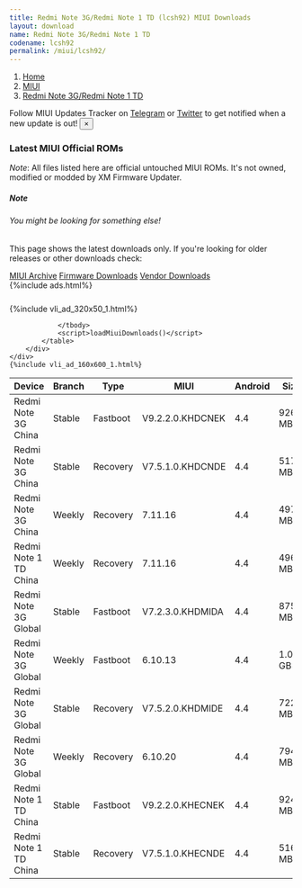 ```yaml
---
title: Redmi Note 3G/Redmi Note 1 TD (lcsh92) MIUI Downloads
layout: download
name: Redmi Note 3G/Redmi Note 1 TD
codename: lcsh92
permalink: /miui/lcsh92/
---
```

<nav aria-label="breadcrumb">
    <ol class="breadcrumb">
        <li class="breadcrumb-item"><a href="/">Home</a></li>
        <li class="breadcrumb-item"><a href="/miui/">MIUI</a></li>
        <li class="breadcrumb-item active" aria-current="page"><a href="/miui/lcsh92/">Redmi Note 3G/Redmi Note 1 TD</a></li>
    </ol>
</nav>
<div class="alert alert-primary alert-dismissible fade show" role="alert">
    Follow MIUI Updates Tracker on <a href="https://t.me/MIUIUpdatesTracker" class="alert-link">Telegram</a>
     or <a href="https://twitter.com/MiFwUpdater" class="alert-link">Twitter</a> to get notified when a new update is out!
    <button type="button" class="close" data-dismiss="alert" aria-label="Close">
        <span aria-hidden="true">&times;</span>
    </button>
</div>

### Latest MIUI Official ROMs
*Note*: All files listed here are official untouched MIUI ROMs. It's not owned, modified or modded by XM Firmware Updater.
<div class="card">
  <div class="card-body">
    <h5 class="card-title">Note</h5>
    <h6 class="card-subtitle mb-2 text-muted">You might be looking for something else!</h6>
    <p class="card-text">This page shows the latest downloads only.
     If you're looking for older releases or other downloads check:</p>
    <a href="/archive/miui/lcsh92/" class="card-link">MIUI Archive</a>
    <a href="/firmware/lcsh92/" class="card-link">Firmware Downloads</a>
    <a href="/vendor/lcsh92/" class="card-link">Vendor Downloads</a>
  </div>
</div>
{%include ads.html%}
<div class="row justify-content-center">
    <div class="col-10">
        <div class="table-responsive-md" style="margin-top: 25px;">
            {%include vli_ad_320x50_1.html%}
            <table id="miui" class="display dt-responsive nowrap compact table table-striped table-hover table-sm">
                <thead class="thead-dark">
                    <tr>
                        <th data-ref="device">Device</th>
                        <th data-ref="branch">Branch</th>
                        <th data-ref="type">Type</th>
                        <th data-ref="miui">MIUI</th>
                        <th data-ref="android">Android</th>
                        <th data-ref="size">Size</th>
                        <th data-ref="size">Date</th>
                        <th data-ref="link">Link</th>
                    </tr>
                </thead>
                <tbody>
                <tr><td>Redmi Note 3G China</td><td>Stable</td><td>Fastboot</td><td>V9.2.2.0.KHDCNEK</td><td>4.4</td><td>926.9 MB</td><td>2018-01-02</td><td><a href="/miui/lcsh92/stable/V9.2.2.0.KHDCNEK/">Download</a></td></tr>
<tr><td>Redmi Note 3G China</td><td>Stable</td><td>Recovery</td><td>V7.5.1.0.KHDCNDE</td><td>4.4</td><td>517.8 MB</td><td>2018-08-03</td><td><a href="/miui/lcsh92/stable/V7.5.1.0.KHDCNDE/">Download</a></td></tr>
<tr><td>Redmi Note 3G China</td><td>Weekly</td><td>Recovery</td><td>7.11.16</td><td>4.4</td><td>497.7 MB</td><td>2017-11-15</td><td><a href="/miui/lcsh92/weekly/7.11.16/">Download</a></td></tr>
<tr><td>Redmi Note 1 TD China</td><td>Weekly</td><td>Recovery</td><td>7.11.16</td><td>4.4</td><td>496.2 MB</td><td>2017-11-15</td><td><a href="/miui/lcsh92/weekly/7.11.16/">Download</a></td></tr>
<tr><td>Redmi Note 3G Global</td><td>Stable</td><td>Fastboot</td><td>V7.2.3.0.KHDMIDA</td><td>4.4</td><td>875.3 MB</td><td>2016-01-29</td><td><a href="/miui/lcsh92/stable/V7.2.3.0.KHDMIDA/">Download</a></td></tr>
<tr><td>Redmi Note 3G Global</td><td>Weekly</td><td>Fastboot</td><td>6.10.13</td><td>4.4</td><td>1.0 GB</td><td>2016-08-05</td><td><a href="/miui/lcsh92/weekly/6.10.13/">Download</a></td></tr>
<tr><td>Redmi Note 3G Global</td><td>Stable</td><td>Recovery</td><td>V7.5.2.0.KHDMIDE</td><td>4.4</td><td>722.7 MB</td><td>2018-08-03</td><td><a href="/miui/lcsh92/stable/V7.5.2.0.KHDMIDE/">Download</a></td></tr>
<tr><td>Redmi Note 3G Global</td><td>Weekly</td><td>Recovery</td><td>6.10.20</td><td>4.4</td><td>794.2 MB</td><td>2016-10-19</td><td><a href="/miui/lcsh92/weekly/6.10.20/">Download</a></td></tr>
<tr><td>Redmi Note 1 TD China</td><td>Stable</td><td>Fastboot</td><td>V9.2.2.0.KHECNEK</td><td>4.4</td><td>924.8 MB</td><td>2018-01-02</td><td><a href="/miui/lcsh92/stable/V9.2.2.0.KHECNEK/">Download</a></td></tr>
<tr><td>Redmi Note 1 TD China</td><td>Stable</td><td>Recovery</td><td>V7.5.1.0.KHECNDE</td><td>4.4</td><td>516.3 MB</td><td>2018-08-03</td><td><a href="/miui/lcsh92/stable/V7.5.1.0.KHECNDE/">Download</a></td></tr>

                </tbody>
                <script>loadMiuiDownloads()</script>
            </table>
        </div>
    </div>
    {%include vli_ad_160x600_1.html%}
</div>
